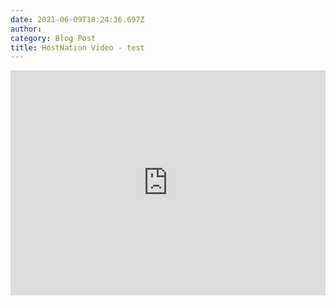 ```yaml
---
date: 2021-06-09T18:24:36.697Z
author: 
category: Blog Post
title: HostNation Video - test
---
```

<iframe src="https://player.vimeo.com/video/309762034?title=0&byline=0&portrait=0" width="100%" height="360" frameborder="0" allow="autoplay; fullscreen; picture-in-picture" allowfullscreen></iframe>